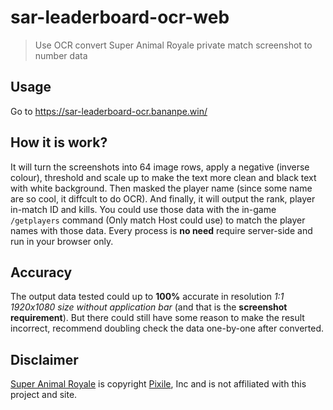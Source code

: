 # sar-leaderboard-ocr-web

> Use OCR convert Super Animal Royale private match screenshot to number data

## Usage

Go to https://sar-leaderboard-ocr.bananpe.win/

## How it is work?

It will turn the screenshots into 64 image rows, apply a negative (inverse colour), threshold and scale up to make the text more clean and black text with white background. Then masked the player name (since some name are so cool, it diffcult to do OCR). And finally, it will output the rank, player in-match ID and kills. You could use those data with the in-game `/getplayers` command (Only match Host could use) to match the player names with those data. Every process is **no need** require server-side and run in your browser only.

## Accuracy

The output data tested could up to **100%** accurate in resolution _1:1 1920x1080 size without application bar_ (and that is the **screenshot requirement**). But there could still have some reason to make the result incorrect, recommend doubling check the data one-by-one after converted.

## Disclaimer

[Super Animal Royale](https://animalroyale.com/) is copyright [Pixile](https://pixilestudios.com/), Inc and is not affiliated with this project and site.
